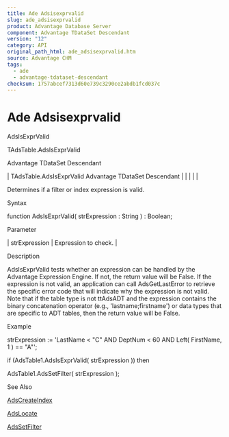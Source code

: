 ```yaml
---
title: Ade Adsisexprvalid
slug: ade_adsisexprvalid
product: Advantage Database Server
component: Advantage TDataSet Descendant
version: "12"
category: API
original_path_html: ade_adsisexprvalid.htm
source: Advantage CHM
tags:
  - ade
  - advantage-tdataset-descendant
checksum: 1757abcef7313d60e739c3290ce2abdb1fcd037c
---
```


# Ade Adsisexprvalid

AdsIsExprValid

TAdsTable.AdsIsExprValid

Advantage TDataSet Descendant

| TAdsTable.AdsIsExprValid  Advantage TDataSet Descendant |  |  |  |  |

Determines if a filter or index expression is valid.

Syntax

function AdsIsExprValid( strExpression : String ) : Boolean;

Parameter

| strExpression | Expression to check. |

Description

AdsIsExprValid tests whether an expression can be handled by the Advantage Expression Engine. If not, the return value will be False. If the expression is not valid, an application can call AdsGetLastError to retrieve the specific error code that will indicate why the expression is not valid. Note that if the table type is not ttAdsADT and the expression contains the binary concatenation operator (e.g., 'lastname;firstname') or data types that are specific to ADT tables, then the return value will be False.

Example

strExpression := 'LastName < "C" AND DeptNum < 60 AND Left( FirstName, 1 ) == "A"';

if (AdsTable1.AdsIsExprValid( strExpression )) then

AdsTable1.AdsSetFilter( strExpression );

See Also

[AdsCreateIndex](ade_adscreateindex.md)

[AdsLocate](ade_adslocate.md)

[AdsSetFilter](ade_adssetfilter.md)
